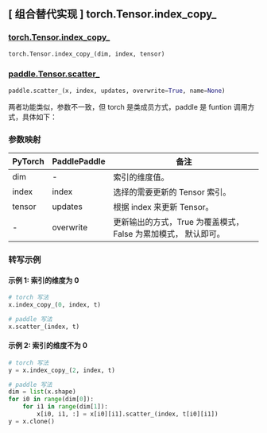 ## [ 组合替代实现 ] torch.Tensor.index_copy_

### [torch.Tensor.index_copy_](https://pytorch.org/docs/stable/generated/torch.Tensor.index_copy_.html?highlight=index_copy_#torch.Tensor.index_copy_)

```python
torch.Tensor.index_copy_(dim, index, tensor)
```

### [paddle.Tensor.scatter_](https://www.paddlepaddle.org.cn/documentation/docs/zh/api/paddle/Tensor_cn.html#id17)

```python
paddle.scatter_(x, index, updates, overwrite=True, name=None)
```

两者功能类似，参数不一致，但 torch 是类成员方式，paddle 是 funtion 调用方式，具体如下：
### 参数映射
| PyTorch | PaddlePaddle | 备注                        |
|---------|--------------|---------------------------|
| dim     | -            | 索引的维度值。 |
| index   | index          | 选择的需要更新的 Tensor 索引。 |
| tensor  | updates          | 根据 index 来更新 Tensor。 |
| -       | overwrite          | 更新输出的方式，True 为覆盖模式，False 为累加模式， 默认即可。 |


### 转写示例
#### 示例 1: 索引的维度为 0
```python
# torch 写法
x.index_copy_(0, index, t)

# paddle 写法
x.scatter_(index, t)
```
#### 示例 2: 索引的维度不为 0
```python
# torch 写法
y = x.index_copy_(2, index, t)

# paddle 写法
dim = list(x.shape)
for i0 in range(dim[0]):
    for i1 in range(dim[1]):
        x[i0, i1, :] = x[i0][i1].scatter_(index, t[i0][i1])
y = x.clone()
```
